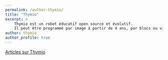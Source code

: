 ```yaml
---
permalink: /author-thymio/
title: "Thymio"
excerpt: >
    Thymio est un robot éducatif open source et évolutif.
    Il peut être programmé par image à partir de 4 ans, par blocs ou via un langage de programmation.
author: thymio
author_profile: true
---
```


<a href="{{site.baseurl}}/tags/#thymio">Articles sur Thymio</a>
